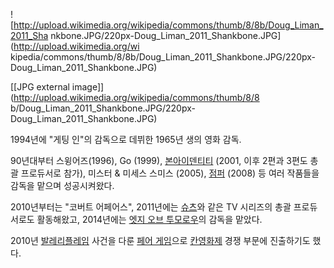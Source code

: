 ![http://upload.wikimedia.org/wikipedia/commons/thumb/8/8b/Doug_Liman_2011_Sha
nkbone.JPG/220px-Doug_Liman_2011_Shankbone.JPG](http://upload.wikimedia.org/wi
kipedia/commons/thumb/8/8b/Doug_Liman_2011_Shankbone.JPG/220px-
Doug_Liman_2011_Shankbone.JPG)

[[JPG external image]](http://upload.wikimedia.org/wikipedia/commons/thumb/8/8
b/Doug_Liman_2011_Shankbone.JPG/220px-Doug_Liman_2011_Shankbone.JPG)

1994년에 "게팅 인"의 감독으로 데뷔한 1965년 생의 영화 감독.

90년대부터 스윙어즈(1996), Go (1999), [본아이덴티티](%EB%B3%B8%20%EC%95%84%EC%9D%B4%EB%8D%B4%ED%8B%B0%ED%8B%B0.md) (2001,
이후 2편과 3편도 총괄 프로듀서로 참가), 미스터 & 미세스 스미스 (2005), [점퍼](%EC%A0%90%ED%8D%BC.md)
(2008) 등 여러 작품들을 감독을 맡으며 성공시켜왔다.

2010년부터는 "코버트 어페어스", 2011년에는 [슈츠](%EC%8A%88%EC%B8%A0.md)와 같은 TV 시리즈의 총괄
프로듀서로도 활동해왔고, 2014년에는 [엣지 오브 투모로우](%EC%97%A3%EC%A7%80%20%EC%98%A4%EB%B8%8C%20%ED%88%AC%EB%AA%A8%EB%A1%9C%EC%9A%B0.md)의 감독을 맡았다.

2010년 [발레리플레임](%EB%B0%9C%EB%A0%88%EB%A6%AC%20%ED%94%8C%EB%A0%88%EC%9E%84.md) 사건을 다룬
[페어 게임](%ED%8E%98%EC%96%B4%20%EA%B2%8C%EC%9E%84.md)으로 [칸영화제](%EC%B9%B8%20%EC%98%81%ED%99%94%EC%A0%9C.md) 경쟁 부문에 진출하기도 했다.


